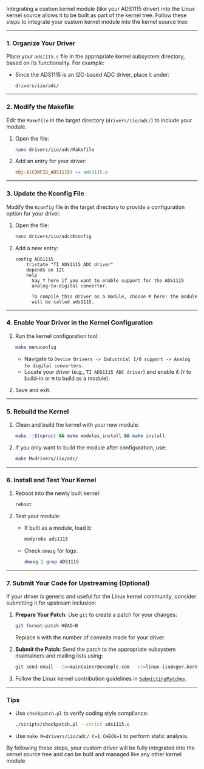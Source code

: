 Integrating a custom kernel module (like your ADS1115 driver) into the Linux kernel source allows it to be built as part of the kernel tree. Follow these steps to integrate your custom kernel module into the kernel source tree:

---

### **1. Organize Your Driver**
Place your `ads1115.c` file in the appropriate kernel subsystem directory, based on its functionality. For example:
- Since the ADS1115 is an I2C-based ADC driver, place it under:
  ```
  drivers/iio/adc/
  ```

---

### **2. Modify the Makefile**
Edit the `Makefile` in the target directory (`drivers/iio/adc/`) to include your module.

1. Open the file:
   ```bash
   nano drivers/iio/adc/Makefile
   ```

2. Add an entry for your driver:
   ```makefile
   obj-$(CONFIG_ADS1115) += ads1115.o
   ```

---

### **3. Update the Kconfig File**
Modify the `Kconfig` file in the target directory to provide a configuration option for your driver.

1. Open the file:
   ```bash
   nano drivers/iio/adc/Kconfig
   ```

2. Add a new entry:
   ```text
   config ADS1115
       tristate "TI ADS1115 ADC driver"
       depends on I2C
       help
         Say Y here if you want to enable support for the ADS1115
         analog-to-digital converter.

         To compile this driver as a module, choose M here: the module
         will be called ads1115.
   ```

---

### **4. Enable Your Driver in the Kernel Configuration**
1. Run the kernel configuration tool:
   ```bash
   make menuconfig
   ```
   - Navigate to `Device Drivers -> Industrial I/O support -> Analog to digital converters`.
   - Locate your driver (e.g., `TI ADS1115 ADC driver`) and enable it (`Y` to build-in or `M` to build as a module).

2. Save and exit.

---

### **5. Rebuild the Kernel**
1. Clean and build the kernel with your new module:
   ```bash
   make -j$(nproc) && make modules_install && make install
   ```

2. If you only want to build the module after configuration, use:
   ```bash
   make M=drivers/iio/adc/
   ```

---

### **6. Install and Test Your Kernel**
1. Reboot into the newly built kernel:
   ```bash
   reboot
   ```

2. Test your module:
   - If built as a module, load it:
     ```bash
     modprobe ads1115
     ```

   - Check `dmesg` for logs:
     ```bash
     dmesg | grep ADS1115
     ```

---

### **7. Submit Your Code for Upstreaming (Optional)**
If your driver is generic and useful for the Linux kernel community, consider submitting it for upstream inclusion:
1. **Prepare Your Patch**:
   Use `git` to create a patch for your changes:
   ```bash
   git format-patch HEAD~N
   ```
   Replace `N` with the number of commits made for your driver.

2. **Submit the Patch**:
   Send the patch to the appropriate subsystem maintainers and mailing lists using:
   ```bash
   git send-email --to=maintainer@example.com --cc=linux-iio@vger.kernel.org ...
   ```

3. Follow the Linux kernel contribution guidelines in [`SubmittingPatches`](https://www.kernel.org/doc/html/latest/process/submitting-patches.html).

---

### **Tips**
- Use `checkpatch.pl` to verify coding style compliance:
  ```bash
  ./scripts/checkpatch.pl --strict ads1115.c
  ```

- Use `make M=drivers/iio/adc/ C=1 CHECK=1` to perform static analysis.

By following these steps, your custom driver will be fully integrated into the kernel source tree and can be built and managed like any other kernel module.
